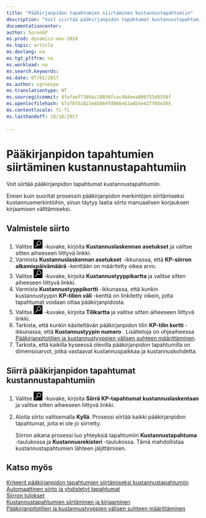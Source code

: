 ```yaml
---
title: "Pääkirjanpidon tapahtumien siirtäminen kustannustapahtumiin"
description: "Voit siirtää pääkirjanpidon tapahtumat kustannustapahtumiin."
documentationcenter: 
author: SorenGP
ms.prod: dynamics-nav-2018
ms.topic: article
ms.devlang: na
ms.tgt_pltfrm: na
ms.workload: na
ms.search.keywords: 
ms.date: 07/01/2017
ms.author: sgroespe
ms.translationtype: HT
ms.sourcegitcommit: 4fefaef7380ac10836fcac404eea006f55d8556f
ms.openlocfilehash: b7a78fb1023e8b664fd866eb1a8b5e42ff0de265
ms.contentlocale: fi-fi
ms.lasthandoff: 10/16/2017

---
```

# <a name="how-to-transfer-general-ledger-entries-to-cost-entries"></a>Pääkirjanpidon tapahtumien siirtäminen kustannustapahtumiin
Voit siirtää pääkirjanpidon tapahtumat kustannustapahtumiin.  

Ennen kuin suoritat prosessin pääkirjanpidon merkintöjen siirtämiseksi kustannusmerkintöihin, sinun täytyy laatia siirto manuaalisen korjauksen kirjaamisen välttämiseksi.  

## <a name="to-prepare-the-transfer"></a>Valmistele siirto  

1.  Valitse ![Etsi sivu tai raportti](media/ui-search/search_small.png "Etsi sivu tai raportti -kuvake") -kuvake, kirjoita **Kustannuslaskennan asetukset** ja valitse sitten aiheeseen liittyvä linkki.  
2.  Varmista **Kustannuslaskennan asetukset** -ikkunassa, että **KP-siirron alkamispäivämäärä** -kenttään on määritetty oikea arvo.  
3.  Valitse ![Etsi sivu tai raportti](media/ui-search/search_small.png "Etsi sivu tai raportti -kuvake") -kuvake, kirjoita **Kustannustyyppikartta** ja valitse sitten aiheeseen liittyvä linkki.  
4.  Varmista **Kustannustyyppikortti** -ikkunassa, että kunkin kustannustyypin **KP-tilien väli** -kenttä on linkitetty oikein, jotta tapahtumat voidaan ottaa pääkirjanpidosta.  
5.  Valitse ![Etsi sivu tai raportti](media/ui-search/search_small.png "Etsi sivu tai raportti -kuvake") -kuvake, kirjoita **Tilikartta** ja valitse sitten aiheeseen liittyvä linkki.  
6.  Tarkista, että kunkin käsiteltävän pääkirjanpidon tilin **KP-tilin kortti** -ikkunassa, että **Kustannustyypin numero** . Lisätietoja on ohjeaiheessa [Pääkirjanpitotilien ja kustannustyyppien välisen suhteen määrittäminen](finance-defining-the-relationship-between-cost-types-and-general-ledger-accounts.md).  
7.  Tarkista, että kaikilla kyseessä olevilla pääkirjanpidon tapahtumilla on dimensioarvot, jotka vastaavat kustannuspaikkaa ja kustannuskohdetta.  

## <a name="to-transfer-general-ledger-entries-to-cost-entries"></a>Siirrä pääkirjanpidon tapahtumat kustannustapahtumiin  
1.  Valitse ![Etsi sivu tai raportti](media/ui-search/search_small.png "Etsi sivu tai raportti -kuvake") -kuvake, kirjoita **Siirrä KP-tapahtumat kustannuslaskentaan** ja valitse sitten aiheeseen liittyvä linkki.  
2.  Aloita siirto valitsemalla **Kyllä**. Prosessi siirtää kaikki pääkirjanpidon tapahtumat, joita ei ole jo siirretty.  

    Siirron aikana prosessi luo yhteyksiä tapahtumiin **Kustannustapahtuma** -taulukossa ja **Kustannusrekisteri** -taulukossa. Tämä mahdollistaa kustannustapahtumien lähteen jäljittämisen.  

## <a name="see-also"></a>Katso myös  
 [Kriteerit pääkirjanpidon tapahtumien siirtämiseksi kustannustapahtumiin](finance-criteria-for-transferring-general-ledger-entries-to-cost-entries.md)   
 [Automaattinen siirto ja yhdistetyt tapahtumat](finance-automatic-transfer-combined-entries.md)   
 [Siirron tulokset](finance-results-of-the-transfer.md)   
 [Kustannustapahtumien siirtäminen ja kirjaaminen](finance-transfer-and-post-cost-entries.md)   
 [Pääkirjanpitotilien ja kustannustyyppien välisen suhteen määrittäminen](finance-defining-the-relationship-between-cost-types-and-general-ledger-accounts.md)   

